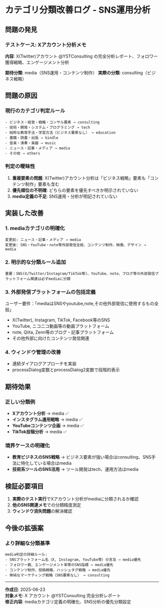 # カテゴリ分類改善ログ - SNS運用分析

## 問題の発見

### テストケース: Xアカウント分析メモ
**内容**: X(Twitter)アカウント @YSTConsulting の完全分析レポート、フォロワー獲得戦略、エンゲージメント分析

**期待分類**: media（SNS運用・コンテンツ制作）
**実際の分類**: consulting（ビジネス戦略）

## 問題の原因

### 現行のカテゴリ判定ルール
```
- ビジネス・経営・戦略・コンサル要素 → consulting
- 技術・開発・システム・プログラミング → tech  
- 純粋な教育手法・学習方法（ビジネス要素なし） → education
- 書籍・読書・出版 → kindle
- 音楽・演奏・楽器 → music
- ニュース・記事・メディア → media
- その他 → others
```

### 判定の曖昧性
1. **重複要素の問題**: X(Twitter)アカウント分析は「ビジネス戦略」要素も「コンテンツ制作」要素も含む
2. **優先順位の不明確**: どちらの要素を優先すべきか明示されていない
3. **media定義の不足**: SNS運用・分析が明記されていない

## 実装した改善

### 1. mediaカテゴリの明確化
```
変更前: ニュース・記事・メディア → media
変更後: SNS・YouTube・note等外部発信全般、コンテンツ制作、映像、デザイン → media
```

### 2. 明示的な分類ルール追加  
```
重要：SNS(X/Twitter/Instagram/TikTok等)、YouTube、note、ブログ等の外部発信プラットフォーム関連は必ずmediaに分類
```

### 3. 外部発信プラットフォームの包括定義
ユーザー要件：「mediaはSNSやyoutube,note,その他外部発信に使用するもの全般」
- X(Twitter), Instagram, TikTok, Facebook等のSNS
- YouTube, ニコニコ動画等の動画プラットフォーム  
- note, Qiita, Zenn等のブログ・記事プラットフォーム
- その他外部に向けたコンテンツ発信関連

### 4. ウィンドウ管理の改善
- 連続ダイアログアプローチを実装
- processDialog変数とprocessDialog2変数で段階的表示

## 期待効果

### 正しい分類例
- **Xアカウント分析** → media ✅
- **インスタグラム運用戦略** → media ✅
- **YouTubeコンテンツ企画** → media ✅
- **TikTok投稿分析** → media ✅

### 境界ケースの明確化
- **教育ビジネスのSNS戦略** → ビジネス要素が強い場合はconsulting、SNS手法に特化している場合はmedia
- **技術系ツールのSNS活用** → ツール開発はtech、運用方法はmedia

## 検証必要項目

1. **実際のテスト実行**でXアカウント分析がmediaに分類されるか確認
2. **他のSNS関連メモ**での分類精度測定
3. **ウィンドウ消失問題**の解決確認

## 今後の拡張案

### より詳細な分類基準
```
media判定の詳細ルール:
- SNSプラットフォーム名（X, Instagram, YouTube等）の言及 → media優先
- フォロワー数、エンゲージメント率等のSNS指標 → media優先  
- コンテンツ制作、投稿戦略、ハッシュタグ戦略 → media優先
- 単純なマーケティング戦略（SNS要素なし） → consulting
```

---
**作成日**: 2025-06-23  
**対象メモ**: X アカウント @YSTConsulting 完全分析レポート  
**修正内容**: mediaカテゴリ定義の明確化、SNS分析の優先分類設定